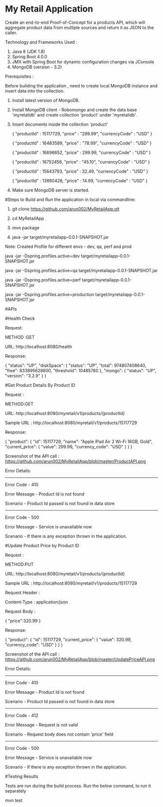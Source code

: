 # My Retail Application

Create an end-to-end Proof-of-Concept for a products API, which will aggregate product data from multiple sources and return it as JSON to the caller. 

Technology and Frameworks Used : 

1. Java 8 (JDK 1.8)
2. Spring Boot 4.0.0 
3. JMX with Spring Boot for dynamic configuration changes via JConsole
4. MongoDB (version - 3.2)

Prerequisites :

Before building the application , need to create local MongoDB instance and insert data into the collection.

1. Install latest version of MongoDB.
2. Install MongoDB client - Robomongo and create the data base 'myretaildb' and create collection 'product' under 'myretaildb'.
3. Insert documents inside the  collection 'product'
	
	{
    "productId" : 15117729,
    "price" : "299.99",
    "currencyCode" : "USD"
	}
	
	{
    "productId" : 16483589,
    "price" : "78.99",
    "currencyCode" : "USD"
	}
	
	{
    "productId" : 16696652,
    "price" : 299.99,
    "currencyCode" : "USD"
	}
	
	{
    "productId" : 16752456,
    "price" : "45.10",
    "currencyCode" : "USD"
	}
	
	{
    "productId" : 15643793,
    "price" : 32.49,
    "currencyCode" : "USD"
	}
	
	{
    "productId" : 13860428,
    "price" : 14.99,
    "currencyCode" : "USD"
	}

4. Make sure MongoDB server is started.

#Steps to Build and Run the application in local via commandline:

1. git clone https://github.com/arun002/MyRetailApp.git

2. cd MyRetailApp

3. mvn package

4. java -jar target/myretailapp-0.0.1-SNAPSHOT.jar
	
Note: Created Profile for different envs - dev, qa, perf and prod

java -jar -Dspring.profiles.active=dev target/myretailapp-0.0.1-SNAPSHOT.jar

java -jar -Dspring.profiles.active=qa target/myretailapp-0.0.1-SNAPSHOT.jar

java -jar -Dspring.profiles.active=perf target/myretailapp-0.0.1-SNAPSHOT.jar

java -jar -Dspring.profiles.active=production target/myretailapp-0.0.1-SNAPSHOT.jar


#APIs

#Health Check 

Request:

METHOD :GET 

URL: http://localhost:8080/health

Response:

{
  "status": "UP",
  "diskSpace": {
    "status": "UP",
    "total": 974807408640,
    "free": 833895628800,
    "threshold": 10485760
  },
  "mongo": {
    "status": "UP",
    "version": "3.2.9"
  }
}

#Get Product Details By Product ID

Request :

METHOD:GET

URL: http://localhost:8080/myretail/v1/products/{productId} 

Sample URL : http://localhost:8080/myretail/v1/products/15117729 

Response:

{
  "product": {
    "id": 15117729,
    "name": "Apple iPad Air 2 Wi-Fi 16GB, Gold",
    "current_price": {
      "value": 299.99,
      "currency_code": "USD"
    }
  }
}

Screenshot of the API call : https://github.com/arun002/MyRetailApp/blob/master/ProductAPI.png

Error Details:

---------------------
Error Code - 410

Error Message - Product Id is not found

Scenario - Product Id  passed  is not found in data store

----------------

Error Code - 500

Error Message - Service is unavailable now

Scenario - If there is any exception thrown in the application.

#Update Product Price by Product ID

Request :

METHOD:PUT

URL: http://localhost:8080/myretail/v1/products/{productId} 

Sample URL : http://localhost:8080/myretail/v1/products/15117729 

Request Header :

Content-Type : application/json

Request Body :

{
    "price":320.99
}

Response:

{
  "product": {
    "id": 15117729,
    "current_price": {
      "value": 320.99,
      "currency_code": "USD"
    }
  }
}

Screenshot of the API call : https://github.com/arun002/MyRetailApp/blob/master/UpdatePriceAPI.png


Error Details:

---------------------
Error Code - 410

Error Message - Product Id is not found

Scenario - Product Id  passed  is not found in data store

-----------------

Error Code - 412

Error Message - Request is not valid

Scenario - Request body does not contain 'price'  field

----------------

Error Code - 500

Error Message - Service is unavailable now

Scenario - If there is any exception thrown in the application. 


#Testing Results

Tests are run during the build process. Run the below command, to run it separately

mvn test